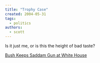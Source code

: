```yaml
---
title: "Trophy Case"
created: 2004-05-31
tags:
  - politics
authors:
  - scott
---
```


Is it just me, or is this the height of bad taste?

[Bush Keeps Saddam Gun at White House](http://news.excite.com/odd/article/id/406479|oddlyenough|05-31-2004::07:29|reuters.html)
